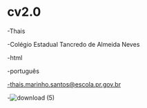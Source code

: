 # cv2.0
-Thais

-Colégio Estadual Tancredo de Almeida Neves

-html

-português

-thais.marinho.santos@escola.pr.gov.br



-![download (5)](https://github.com/thaisaosapatenis/cv2.0/assets/141791497/57e9da74-b599-44d6-a68f-552cccd49e15)

